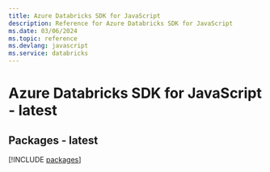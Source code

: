 ```yaml
---
title: Azure Databricks SDK for JavaScript
description: Reference for Azure Databricks SDK for JavaScript
ms.date: 03/06/2024
ms.topic: reference
ms.devlang: javascript
ms.service: databricks
---
```

# Azure Databricks SDK for JavaScript - latest
## Packages - latest
[!INCLUDE [packages](databricks-index.md)]